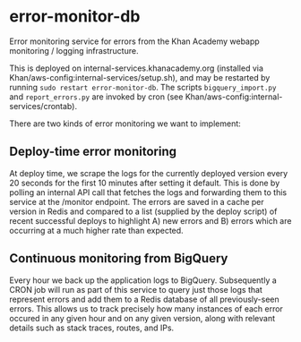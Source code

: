 error-monitor-db
================

Error monitoring service for errors from the Khan Academy webapp monitoring / logging infrastructure.

This is deployed on internal-services.khanacademy.org (installed via Khan/aws-config:internal-services/setup.sh), and may be restarted by running `sudo restart error-monitor-db`.  The scripts `bigquery_import.py` and `report_errors.py` are invoked by cron (see Khan/aws-config:internal-services/crontab).

There are two kinds of error monitoring we want to implement:

Deploy-time error monitoring
----------------------------

At deploy time, we scrape the logs for the currently deployed version every 20 seconds for the first 10 minutes after setting it default. This is done by polling an internal API call that fetches the logs and forwarding them to this service at the /monitor endpoint. The errors are saved in a cache per version in Redis and compared to a list (supplied by the deploy script) of recent successful deploys to highlight A) new errors and B) errors which are occurring at a much higher rate than expected.

Continuous monitoring from BigQuery
-----------------------------------

Every hour we back up the application logs to BigQuery. Subsequently a CRON job will run as part of this service to query just those logs that represent errors and add them to a Redis database of all previously-seen errors. This allows us to track precisely how many instances of each error occured in any given hour and on any given version, along with relevant details such as stack traces, routes, and IPs.

